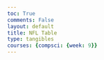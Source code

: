 ```yaml
---
toc: True
comments: False
layout: default
title: NFL Table
type: tangibles
courses: {compsci: {week: 9}}
---
```

<body>
<table>
    <thead>
        <tr>
        </tr>
    </thead>
    <tbody id="result">
    </tbody>
</table>
    <div id="tableDiv"></div>
    <script>
        function getDB() {
            fetch('http://127.0.0.1:8084/nfl_games', {
                method: 'GET',
                headers: {
                    'Content-Type': 'application/json'
                },
            })
            .then(response => {
                if (!response.ok) {
                    throw new Error('Failed to fetch games');
                }
                return response.json();
            })
            .then(data => {
                // Create HTML table
                const tableDiv = document.getElementById('tableDiv');
                const table = document.createElement('table');
                const headerRow = document.createElement('tr');
                const headers = ['Home Team', 'Away Team', 'Home Win Percentage', 'Away Win Percentage'];
                // Create table headers
                headers.forEach(headerText => {
                    const header = document.createElement('th');
                    header.appendChild(document.createTextNode(headerText));
                    headerRow.appendChild(header);
                });
                table.appendChild(headerRow);
                // Create table rows
                data.forEach(game => {
                    const row = document.createElement('tr');
                    ['home_team', 'away_team', 'home_team_win_percentage', 'away_team_win_percentage'].forEach(key => {
                        const cell = document.createElement('td');
                        cell.appendChild(document.createTextNode(game[key]));
                        row.appendChild(cell);
                    });
                    table.appendChild(row);
                });
                // Append table to div
                tableDiv.appendChild(table);
            })
            .catch(error => {
                console.error('Error:', error);
                alert('Failed to fetch games');
            });
        }
        // Call the function to fetch data and create the table
        getDB();
    </script>
</body>
</html>
